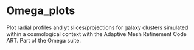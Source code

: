 # Omega_plots
Plot radial profiles and yt slices/projections for galaxy clusters simulated within a cosmological context with the Adaptive Mesh Refinement Code ART. Part of the Omega suite. 
